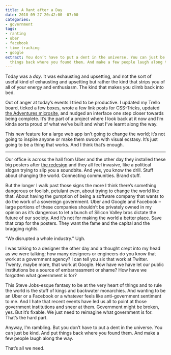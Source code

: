 ```yaml
---
title: A Rant after a Day
date: 2018-09-27 20:42:00 -07:00
categories:
- government
tags:
- ranting
- uber
- facebook
- time tracking
- google
extract: You don’t have to put a dent in the universe. You can just be kind. And put
  things back where you found them. And make a few people laugh along the way.
---
```


Today was a _day_. It was exhausting and upsetting, and not the sort of useful kind of exhausting and upsetting but rather the kind that strips you of all of your energy and enthusiasm. The kind that makes you climb back into bed.

Out of anger at today’s events I tried to be productive. I updated my Trello board, ticked a few boxes, wrote a few link posts for CSS-Tricks, updated [the Adventures microsite](https://robinrendle.com/adventures/), and nudged an interface one step closer towards being complete. It’s the part of a project where I look back at it now and I’m kinda sorta proud of what we’ve built and what I’ve learnt along the way. 

This new feature for a large web app isn’t going to change the world; it’s not going to inspire anyone or make them swoon with visual ecstasy. It’s just going to be a thing that works. And I think that’s enough.

***

Our office is across the hall from Uber and the other day they installed these big posters after [the redesign](https://www.uber.design/case-studies/rebrand-2018) and they all feel invasive, like a political slogan trying to slip you a soundbite. And yes, you know the drill. Stuff about changing the world. Connecting communities. Brand stuff.

But the longer I walk past those signs the more I think there’s something dangerous or foolish, petulant even, about trying to change the world like that. About having the gumption of being a software company that wants to do the work of a sovereign government. Uber and Google and Facebook – large portions of these companies shouldn’t be privately owned in my opinion as it’s dangerous to let a bunch of Silicon Valley bros dictate the future of our society. And it’s not for making the world a better place. Save that crap for the posters. They want the fame and the capital and the bragging rights. 

“We disrupted a whole industry.” Ugh.

I was talking to a designer the other day and a thought crept into my head as we were talking; how many designers or engineers do you know that work at a government agency? I can tell you six that work at Twitter. Twenty, maybe more, that work at Google. How have we have let our public institutions be a source of embarrassment or shame? How have we forgotten what government is for?

This Steve Jobs-esque fantasy to be at the very heart of things and to rule the world is the stuff of kings and backwater monarchies. And wanting to be an Uber or a Facebook or a whatever feels like anti-government sentiment to me. And I hate that recent events have led us all to point at those government institutions and sneer at them. Government might be broken, yes. But it’s fixable. We just need to reimagine what government is for. That’s the hard part. 

Anyway, I’m rambling. But you don’t have to put a dent in the universe. You can just be kind. And put things back where you found them. And make a few people laugh along the way.

That’s all we need.